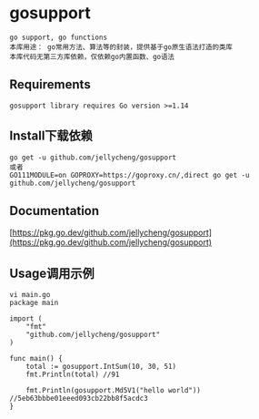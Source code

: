 # gosupport
```
go support, go functions
本库用途： go常用方法、算法等的封装，提供基于go原生语法打造的类库
本库代码无第三方库依赖，仅依赖go内置函数、go语法

```

## Requirements
```
gosupport library requires Go version >=1.14

```

## Install下载依赖
```
go get -u github.com/jellycheng/gosupport
或者
GO111MODULE=on GOPROXY=https://goproxy.cn/,direct go get -u github.com/jellycheng/gosupport

```

## Documentation
[https://pkg.go.dev/github.com/jellycheng/gosupport](https://pkg.go.dev/github.com/jellycheng/gosupport)

## Usage调用示例
```
vi main.go
package main

import (
	"fmt"
	"github.com/jellycheng/gosupport"
)

func main() {
	total := gosupport.IntSum(10, 30, 51)
	fmt.Println(total) //91
	
	fmt.Println(gosupport.Md5V1("hello world")) //5eb63bbbe01eeed093cb22bb8f5acdc3
}

```

